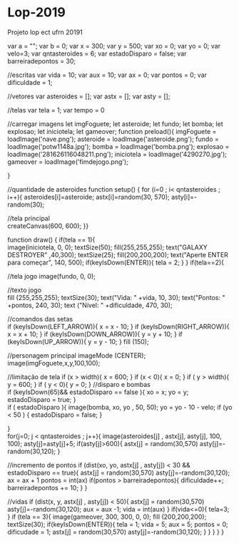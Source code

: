 # Lop-2019
Projeto lop ect ufrn 20191

var a = "";
var b = 0;
var x = 300;
var y = 500;
var xo = 0;
var yo = 0;
var velo=3;
var qntasteroides = 6;
var estadoDisparo = false;
var barreiradepontos = 30;

//escritas
var vida = 10;
var aux = 10;
var ax = 0;
var pontos = 0;
var dificuldade = 1;

//vetores 
var asteroides = [];
var astx = [];
var asty = [];


//telas
var tela = 1;
var tempo = 0

//carregar imagens
let imgFoguete;
let asteroide;
let fundo;
let bomba;
let explosao;
let iniciotela;
let gameover;
function preload(){
  imgFoguete = loadImage('nave.png');
  asteroide = loadImage('asteroide.png');
  fundo = loadImage('potw1148a.jpg');
  bomba = loadImage('bomba.png');
  explosao = loadImage('281626116048211.png');
  iniciotela = loadImage('4290270.jpg');
  gameover = loadImage('fimdejogo.png');

}

//quantidade de asteroides
  function setup() {
    for (i=0 ; i< qntasteroides ; i++){
    asteroides[i]=asteroide;
      astx[i]=random(30, 570);
      asty[i]=-random(30);      
    

//tela principal    
  createCanvas(600, 600);
}}

function draw() {
 if(tela == 1){  
    image(iniciotela, 0, 0);
    textSize(50);
    fill(255,255,255);
    text("GALAXY DESTROYER" ,40,300);
    textSize(25);
    fill(200,200,200);
    text("Aperte ENTER para começar", 140, 500);
    if(keyIsDown(ENTER)){
      tela = 2;
    }
}
if(tela==2){
    
//tela jogo
  image(fundo, 0, 0);

//texto jogo   
  fill (255,255,255);
  textSize(30);
  text("Vida: " +vida, 10, 30);
  text("Pontos: " +pontos, 240, 30);
  text ("Nível: " +dificuldade, 470, 30);
    
//comandos das setas  
  if (keyIsDown(LEFT_ARROW)){
    x = x - 10;
  }
  if (keyIsDown(RIGHT_ARROW)){
    x = x + 10;
  }
  if (keyIsDown(DOWN_ARROW)){
    y = y + 10;
  }
  if (keyIsDown(UP_ARROW)){
    y = y - 10;
  }
  fill (150);
  
//personagem principal
 imageMode (CENTER);
  image(imgFoguete,x,y,100,100);
  
//limitação de tela 
  if (x > width){
  x = 600;
  }
  if (x < 0){
  x = 0;
  }
  if ( y > width){
  y = 600;
  }
  if ( y < 0){
  y = 0;
  }
//disparo e bombas      
  if (keyIsDown(65)&& estadoDisparo == false ){
    xo = x;
    yo = y;
    estadoDisparo = true;
  }      
  if ( estadoDisparo ){
    image(bomba, xo, yo , 50, 50);
    yo = yo - 10 - velo;
    if (yo < 50 ) {
      estadoDisparo = false;
    }
    
  }  
  for(j=0; j < qntasteroides ; j++){
    image(asteroides[j] , astx[j], asty[j], 100, 100);
    asty[j]=asty[j]+5;
      if(asty[j]>600){
        astx[j] = random(30,570)
        asty[j]=-random(30,120);
      }

//incremento de pontos
    if (dist(xo, yo, astx[j] , asty[j]) < 30 && estadoDisparo == true){
      astx[j] = random(30,570)
      asty[j]=-random(30,120);
      ax = ax + 1
      pontos = int(ax)
      if(pontos > barreiradepontos){
        dificuldade++;
        barreiradepontos += 10;
        }
    }
    
//vidas
    if (dist(x, y, astx[j] , asty[j]) < 50){
      astx[j] = random(30,570)   
      asty[j]=-random(30,120);
      aux = aux -1;
      vida = int(aux) 
      }
  if(vida<=0){
      tela=3; 
    }
  if (tela == 3){
     image(gameover, 300, 300, 0, 0);
     fill (200,200,200);
     textSize(30);
     if(keyIsDown(ENTER)){
       tela = 1;
       vida = 5;
       aux = 5;
       pontos = 0;
       dificudade = 1;
       astx[j] = random(30,570)
       asty[j]=-random(30,120);
        }
      }
    }
  }
}
